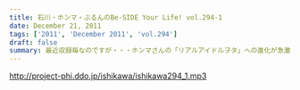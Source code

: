 ```yaml
---
title: 石川・ホンマ・ぶるんのBe-SIDE Your Life! vol.294-1
date: December 21, 2011
tags: ['2011', 'December 2011', 'vol.294']
draft: false
summary: 最近収録毎なのですが・・・ホンマさんの「リアルアイドルヲタ」への進化が急激に進んでいるのがもっぱらの話題！！！そんなお話がまたまた・・・NAMAE
---
```


http://project-phi.ddo.jp/ishikawa/ishikawa294_1.mp3
